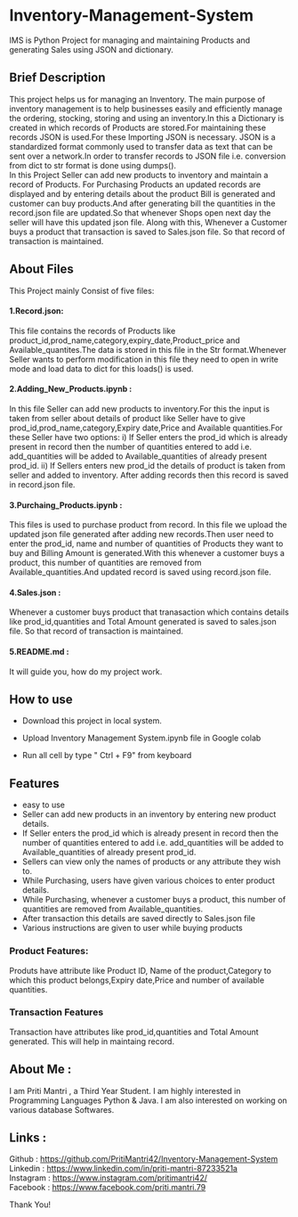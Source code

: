 # Inventory-Management-System
IMS is Python Project for managing and maintaining Products and generating Sales using JSON and dictionary.

## Brief Description
This project helps us for managing an Inventory. The main purpose of inventory management is to help businesses easily and efficiently manage the ordering, stocking, storing and using an inventory.In this a Dictionary is created in which records of Products are stored.For maintaining these records JSON is used.For these Importing JSON is necessary. JSON is a standardized format commonly used to transfer data as text that can be sent over a network.In order to transfer records to JSON file i.e. conversion from dict to str format is done using dumps().<br/>
          In this Project Seller can add new products to inventory and maintain a record of Products. For Purchasing Products an updated records are displayed and by entering details about the product Bill is generated and customer can buy products.And after generating bill the quantities in the record.json file are updated.So that whenever Shops open next day the seller will have this updated json file. Along with this, Whenever a Customer buys a product that transaction is saved to Sales.json file. So that record of transaction is maintained.


## About Files
This Project mainly Consist of five files:
#### 1.Record.json: 
This file contains the records of Products like product_id,prod_name,category,expiry_date,Product_price and Available_quantites.The data is stored in this file in the Str format.Whenever Seller wants to perform modification in this file they need to open in write mode and load data to dict for this loads() is used.
#### 2.Adding_New_Products.ipynb : 
In this file Seller can add new products to inventory.For this the input is taken from seller about details of product like Seller have to give prod_id,prod_name,category,Expiry date,Price and Available quantities.For these Seller have two options:
   i) If Seller enters the prod_id which is already present in record then the number of quantities entered to add i.e. add_quantities will be added to Available_quantities of already present prod_id.
   ii) If Sellers enters new prod_id the details of product is taken from seller and added to inventory.
   After adding records then this record is saved in record.json file.
   
#### 3.Purchaing_Products.ipynb :
This files is used to purchase product from record. In this file we upload the updated json file generated after adding new records.Then user need to enter the prod_id, name and number of quantities of Products they want to buy and Billing Amount is generated.With this whenever a customer buys a product, this number of quantities are removed from Available_quantities.And updated record is saved using record.json file.

#### 4.Sales.json :
Whenever a customer buys product that tranasaction which contains details like prod_id,quantities and Total Amount generated is saved to sales.json file. So that record of transaction is maintained.
#### 5.README.md :
It will guide you, how do my project work.

## How to use
* Download this project in local system.

* Upload Inventory Management System.ipynb file in Google colab

* Run all cell by type " Ctrl + F9" from keyboard


## Features
 * easy to use
 * Seller can add new products in an inventory by entering new product details.
 * If Seller enters the prod_id which is already present in record then the number of quantities entered to add i.e. add_quantities will be added to Available_quantities of      already present prod_id.
 * Sellers can view only the names of products or any attribute they wish to.
 * While Purchasing, users have given various choices to enter product details.
 * While Purchasing, whenever a customer buys a product, this number of quantities are removed from Available_quantities.
 * After transaction this details are saved directly to Sales.json file
 * Various instructions are given to user while buying products
 

### Product Features:
Produts have attribute like Product ID, Name of the product,Category to which this product belongs,Expiry date,Price and number of available quantities.

### Transaction Features
Transaction have attributes like prod_id,quantities and Total Amount generated. This will help in maintaing record.

## About Me : 
I am Priti Mantri , a Third Year Student. I am highly interested in Programming Languages Python & Java. I am also interested on working on various database Softwares.

## Links :
 Github : https://github.com/PritiMantri42/Inventory-Management-System <br/>
 Linkedin : https://www.linkedin.com/in/priti-mantri-87233521a <br/>
 Instagram : https://www.instagram.com/pritimantri42/ <br/>
 Facebook : https://www.facebook.com/priti.mantri.79
 
 
 Thank You! 


 

